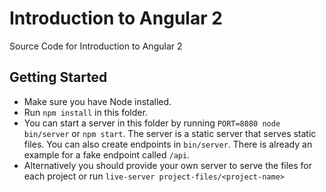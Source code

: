 # Introduction to Angular 2

Source Code for Introduction to Angular 2

## Getting Started

- Make sure you have Node installed.
- Run `npm install` in this folder.
- You can start a server in this folder by running `PORT=8080 node bin/server` or  `npm start`. The server is a static server that serves static files. You can also create endpoints in `bin/server`. There is already an example for a fake endpoint called `/api`.
- Alternatively you should provide your own server to serve the files for each project or run `live-server project-files/<project-name>`
